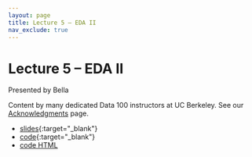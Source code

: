 ```yaml
---
layout: page
title: Lecture 5 – EDA II
nav_exclude: true
---
```


# Lecture 5 – EDA II

Presented by Bella

Content by many dedicated Data 100 instructors at UC Berkeley. See our [Acknowledgments](../../acks) page.

- [slides](https://docs.google.com/presentation/d/1McjwCGWWXYsBi4r9V5en-aT2EJGXTh-pSmsJZ0UPw1E/edit?usp=sharing){:target="_blank"}
- [code](https://data100.datahub.berkeley.edu/hub/user-redirect/git-pull?repo=https%3A%2F%2Fgithub.com%2FDS-100%2Fsu23-materials&branch=main&urlpath=lab%2Ftree%2Fsu23-materials%2Flec%2Flec05%2Flec05-eda.ipynb){:target="_blank"}
- [code HTML](../../resources/assets/lectures/lec05/lec05-eda.html)

